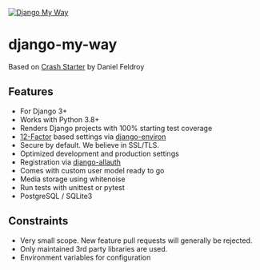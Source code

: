 [![Django My Way](https://github.com/smith153/django-my-way/actions/workflows/python-app.yml/badge.svg)](https://github.com/smith153/django-my-way/actions/workflows/python-app.yml)

django-my-way
====================

Based on [Crash Starter](https://github.com/feldroy/django-crash-starter) by Daniel Feldroy 

Features
--------

-   For Django 3+
-   Works with Python 3.8+
-   Renders Django projects with 100% starting test coverage
-   [12-Factor](http://12factor.net/) based settings via
    [django-environ](https://github.com/joke2k/django-environ)
-   Secure by default. We believe in SSL/TLS.
-   Optimized development and production settings
-   Registration via
    [django-allauth](https://github.com/pennersr/django-allauth)
-   Comes with custom user model ready to go
-   Media storage using whitenoise
-   Run tests with unittest or pytest
-   PostgreSQL / SQLite3

Constraints
-----------

- Very small scope. New feature pull requests will generally be rejected.
- Only maintained 3rd party libraries are used.
- Environment variables for configuration

